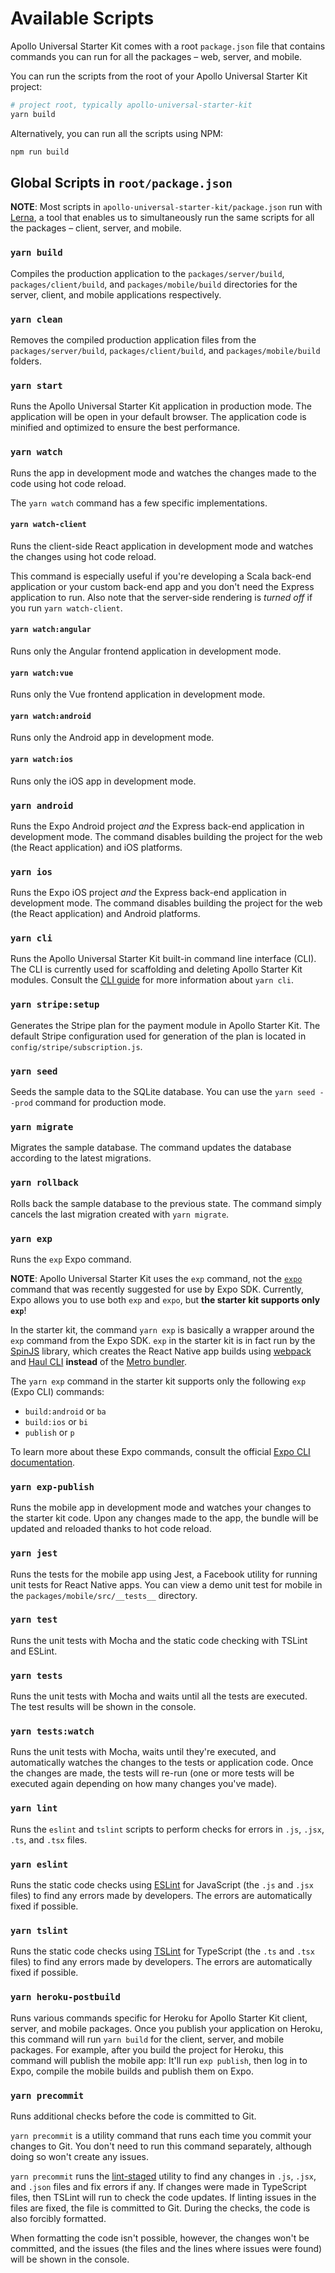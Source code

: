 # Available Scripts

Apollo Universal Starter Kit comes with a root `package.json` file that contains commands you can run for all the 
packages &ndash; web, server, and mobile.

You can run the scripts from the root of your Apollo Universal Starter Kit project:

```bash
# project root, typically apollo-universal-starter-kit
yarn build
```

Alternatively, you can run all the scripts using NPM:

```bash
npm run build
```

## Global Scripts in `root/package.json`

**NOTE**: Most scripts in `apollo-universal-starter-kit/package.json` run with [Lerna], a tool that enables us to 
simultaneously run the same scripts for all the packages &ndash; client, server, and mobile.

### `yarn build`

Compiles the production application to the `packages/server/build`, `packages/client/build`, and `packages/mobile/build` 
directories for the server, client, and mobile applications respectively.

### `yarn clean`

Removes the compiled production application files from the `packages/server/build`, `packages/client/build`, and 
`packages/mobile/build` folders.

### `yarn start`

Runs the Apollo Universal Starter Kit application in production mode. The application will be open in your default 
browser. The application code is minified and optimized to ensure the best performance.

### `yarn watch`

Runs the app in development mode and watches the changes made to the code using hot code reload.

The `yarn watch` command has a few specific implementations.

#### `yarn watch-client`

Runs the client-side React application in development mode and watches the changes using hot code reload. 

This command is especially useful if you're developing a Scala back-end application or your custom back-end app and you 
don't need the Express application to run. Also note that the server-side rendering is _turned off_ if you run 
`yarn watch-client`.

#### `yarn watch:angular` 

Runs only the Angular frontend application in development mode.

#### `yarn watch:vue`

Runs only the Vue frontend application in development mode.

#### `yarn watch:android`

Runs only the Android app in development mode.
 
#### `yarn watch:ios`

Runs only the iOS app in development mode.

### `yarn android`
 
Runs the Expo Android project _and_ the Express back-end application in development mode. The command disables 
building the project for the web (the React application) and iOS platforms.

### `yarn ios`
 
Runs the Expo iOS project _and_ the Express back-end application in development mode. The command disables building the 
project for the web (the React application) and Android platforms.

### `yarn cli`

Runs the Apollo Universal Starter Kit built-in command line interface (CLI). The CLI is currently used for scaffolding 
and deleting Apollo Starter Kit modules. Consult the [CLI guide] for more information about `yarn cli`.

### `yarn stripe:setup`

Generates the Stripe plan for the payment module in Apollo Starter Kit. The default Stripe configuration used for 
generation of the plan is located in `config/stripe/subscription.js`.

### `yarn seed`

Seeds the sample data to the SQLite database. You can use the `yarn seed --prod` command for production mode.

### `yarn migrate`

Migrates the sample database. The command updates the database according to the latest migrations.

### `yarn rollback`

Rolls back the sample database to the previous state. The command simply cancels the last migration created with 
`yarn migrate`.

### `yarn exp`

Runs the `exp` Expo command.

**NOTE**: Apollo Universal Starter Kit uses the `exp` command, not the [`expo`] command that was recently suggested 
for use by Expo SDK. Currently, Expo allows you to use both `exp` and `expo`, but **the starter kit supports only 
`exp`**! 

In the starter kit, the command `yarn exp` is basically a wrapper around the `exp` command from the Expo SDK. `exp` in 
the starter kit is in fact run by the [SpinJS] library, which creates the React Native app builds using [webpack] and 
[Haul CLI] **instead** of the [Metro bundler].

The `yarn exp` command in the starter kit supports only the following `exp` (Expo CLI) commands: 

* `build:android` or `ba`
* `build:ios` or `bi`
* `publish` or `p`

To learn more about these Expo commands, consult the official [Expo CLI documentation].

### `yarn exp-publish`

Runs the mobile app in development mode and watches your changes to the starter kit code. Upon any changes made to the 
app, the bundle will be updated and reloaded thanks to hot code reload.                                                        

### `yarn jest`

Runs the tests for the mobile app using Jest, a Facebook utility for running unit tests for React Native apps. You can 
view a demo unit test for mobile in the `packages/mobile/src/__tests__` directory. 

### `yarn test`

Runs the unit tests with Mocha and the static code checking with TSLint and ESLint.

### `yarn tests`

Runs the unit tests with Mocha and waits until all the tests are executed. The test results will be shown in the 
console.

### `yarn tests:watch` 

Runs the unit tests with Mocha, waits until they're executed, and automatically watches the changes to the tests or 
application code. Once the changes are made, the tests will re-run (one or more tests will be executed again depending
on how many changes you've made).

### `yarn lint`

Runs the `eslint` and `tslint` scripts to perform checks for errors in `.js`, `.jsx`, `.ts`, and `.tsx` files.

### `yarn eslint`

Runs the static code checks using [ESLint] for JavaScript (the `.js` and `.jsx` files) to find any errors made by 
developers. The errors are automatically fixed if possible.

### `yarn tslint`

Runs the static code checks using [TSLint] for TypeScript (the `.ts` and `.tsx` files) to find any errors made by 
developers. The errors are automatically fixed if possible.

### `yarn heroku-postbuild`

Runs various commands specific for Heroku for Apollo Starter Kit client, server, and mobile packages.
Once you publish your application on Heroku, this command will run `yarn build` for the client, server, and mobile 
packages. For example, after you build the project for Heroku, this command will publish the mobile app: It'll run 
`exp publish`, then log in to Expo, compile the mobile builds and publish them on Expo.

### `yarn precommit`

Runs additional checks before the code is committed to Git. 

`yarn precommit` is a utility command that runs each time you commit your changes to Git. You don't need to run this 
command separately, although doing so won't create any issues.

`yarn precommit` runs the [lint-staged] utility to find any changes in `.js`, `.jsx`, and `.json` files and fix errors 
if any. If changes were made in TypeScript files, then TSLint will run to check the code updates. If linting issues in 
the files are fixed, the file is committed to Git. During the checks, the code is also forcibly formatted.

When formatting the code isn't possible, however, the changes won't be committed, and the issues (the files and the 
lines where issues were found) will be shown in the console.

[lerna]: https://lernajs.io/
[cli guide]: https://github.com/sysgears/apollo-universal-starter-kit/blob/master/docs/tools/cli.md
[`expo`]: https://docs.expo.io/versions/latest/workflow/expo-cli
[spinjs]: https://github.com/sysgears/spinjs
[webpack]: https://webpack.js.org/
[haul cli]: https://github.com/callstack/haul
[metro bundler]: https://facebook.github.io/metro/
[expo cli documentation]: https://docs.expo.io/versions/latest/workflow/expo-cli
[esLint]: https://eslint.org/
[tslint]: https://palantir.github.io/tslint/ 
[lint-staged]: https://www.npmjs.com/package/lint-staged
